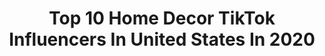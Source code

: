 ---
title: Top 10 Home Decor TikTok Influencers In United States In 2020
description: >-
  Find top home decor TikTok influencers in United States in 2020. Most popular hashtags: #homedecor #fyp #keepingitcute #greenscreen.
platform: TikTok
hits: 1473
text_top: See the best TikTok profiles on inBeat.
text_bottom: Our search engine aggregates 1473 TikTok influencers like this in United States for you to work with.
profiles:
  - username: "naztazia"
    fullname: >-
      Naztazia
    bio: >-
      Donna & Sarah from Naztazia #DIY #crafts #homedecor #recipes #beauty #tutorials
    location: "United States"
    followers: 7964
    engagement: 962
    commentsToLikes: 0.020113
    id: ckd0fri5ydugq0j23pak1935n
    verified: false
    hashtags: "#diy, #tiktokpartner, #crafty, #summerdiy"
  - username: "jessiethomasdesigns"
    fullname: >-
      DIY & Design
    bio: >-
      🌷Everything Home🌷 DIY’s•HomeDecor•Garden To shop my home clink the link below
    location: "United States"
    followers: 26900
    engagement: 459
    commentsToLikes: 0.045099
    id: ckb9j7spiacq80j23qrxld8wr
    verified: false
    hashtags: "#beforeandafter, #halloweendecorations, #halloween2020, #halloweencountdown"
  - username: "summerx._.cloudy"
    fullname: >-
      25k Loading.........
    bio: >-
      Z liked 1x ibf Nina Tysm for 14k followers💕💕 Z FOLLOWED 🥺🥺❤❤❤ goal 25k
    location: "United States"
    followers: 14100
    engagement: 3144
    commentsToLikes: 0.419208
    id: ckbqkkx6y5n990j23hw4tlvs5
    verified: false
    hashtags: "#kolors, #upcycling, #plantlover, #safeguardsplash"
  - username: "gingabreadman"
    fullname: >-
      Alex McBeath
    bio: >-
      Level 27. I Love making people laugh and sharing the love. CEO of Personality!!!
    location: "United States"
    followers: 6370
    engagement: 2836
    commentsToLikes: 0.149362
    id: ckbazfwinpt4i0j23y2n27tpo
    verified: false
    hashtags: "#snoozzzapalooza, #workoutplan, #rags2riches, #miraclecurlschallenge"
  - username: "ssilvershadess"
    fullname: >-
      🧸
    bio: >-
      yes.
    location: "United States"
    followers: 16400
    engagement: 2571
    commentsToLikes: 0.069189
    id: cka7rfv8veqov0i78qf33ct3p
    verified: false
    hashtags: "#timewarpscan, #xyzbca, #homedecor, #doitbold"
  - username: "laminar.art"
    fullname: >-
      Laminar Art
    bio: >-
      Underrated paint waster. 10k? Venmo: laminar-art
    location: "United States"
    followers: 10700
    engagement: 2856
    commentsToLikes: 0.056771
    id: ckb0m22t5cm560j23ax7hof68
    verified: false
    hashtags: "#artforsale, #myart, #springdiy, #tiktokartists"
  - username: "diesel_micah"
    fullname: >-
      𓀐DIESEL MICAH𓂸
    bio: >-
      @kylesimps4.0 & @bricknermon biggest fan h😃😃 snap: briarthompson93
    location: "United States"
    followers: 9697
    engagement: 1748
    commentsToLikes: 0.131985
    id: ckbwinr6o3csx0j23m6vby1tx
    verified: false
    hashtags: "#summerofgaming, #artskills, #walmart2hrexpress, #foryou"
  - username: "mattamations"
    fullname: >-
      Matt
    bio: >-
      main @mattm20 I have a server now https://discord.gg/J9veHnV Commissions open✅
    location: "United States"
    followers: 46100
    engagement: 1621
    commentsToLikes: 0.315072
    id: ckbqk64zq5bxw0j23jnhmqsp8
    verified: false
    hashtags: "#fun, #foryou, #procreateart, #boredinthehouse"
  - username: "spikemuthpunk"
    fullname: >-
      Vic
    bio: >-
      formally HoosierMic ⚠️16+⚠️ Vic - They/Them - 26
    location: "United States"
    followers: 7133
    engagement: 2418
    commentsToLikes: 0.039383
    id: ckbbdo83k2jci0j23yxod1kdk
    verified: false
    hashtags: "#allmight, #endeavor, #bnha, #keepingitcute"
  - username: "ur.spookygf"
    fullname: >-
      waifu
    bio: >-
      Ohio 17 Yeah I like hatsune miku sometimes I scream in my car
    location: "United States"
    followers: 59000
    engagement: 2352
    commentsToLikes: 0.027238
    id: ck9kbh4xyl4wx0j78szpuawsm
    verified: false
    hashtags: "#duet, #greenscreen, #tiktokbrushes, #fyp"
---